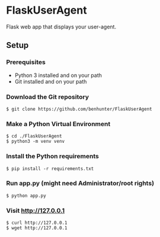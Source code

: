 # FlaskUserAgent
 Flask web app that displays your user-agent.

## Setup
### Prerequisites

- Python 3 installed and on your path
- Git installed and on your path

### Download the Git repository

    $ git clone https://github.com/benhunter/FlaskUserAgent

### Make a Python Virtual Environment

    $ cd ./FlaskUserAgent
    $ python3 -m venv venv

### Install the Python requirements

    $ pip install -r requirements.txt

### Run app.py (might need Administrator/root rights)

    $ python app.py

### Visit http://127.0.0.1

    $ curl http://127.0.0.1
    $ wget http://127.0.0.1
